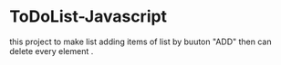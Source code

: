 # ToDoList-Javascript
this project to make list adding items of list by buuton "ADD" then can delete every element .
